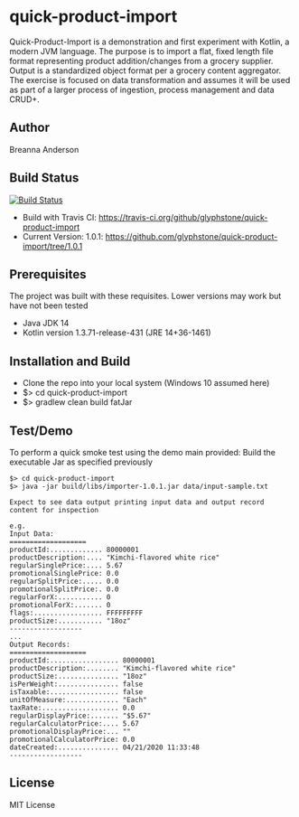# quick-product-import
Quick-Product-Import is a demonstration and first experiment with Kotlin, a modern JVM language.  The purpose is to import a flat, fixed length file format representing product addition/changes from a grocery supplier. Output is a standardized object format per a grocery content aggregator.  The exercise is focused on data transformation and assumes it will be used as part of a larger process of ingestion, process management and data CRUD+.  

## Author
Breanna Anderson

## Build Status
[![Build Status](https://travis-ci.org/glyphstone/quick-product-import.svg?branch=master)](https://travis-ci.org/glyphstone/quick-product-import)

- Build with Travis CI: https://travis-ci.org/github/glyphstone/quick-product-import
- Current Version: 1.0.1: https://github.com/glyphstone/quick-product-import/tree/1.0.1

## Prerequisites
The project was built with these requisites.  Lower versions may work but have not been tested
* Java JDK 14
* Kotlin version 1.3.71-release-431 (JRE 14+36-1461)

## Installation and Build
* Clone the repo into your local system (Windows 10 assumed here)
* $> cd quick-product-import
* $> gradlew clean build fatJar

## Test/Demo
To perform a quick smoke test using the demo main provided:
Build the executable Jar as specified previously
```
$> cd quick-product-import
$> java -jar build/libs/importer-1.0.1.jar data/input-sample.txt

Expect to see data output printing input data and output record content for inspection

e.g.
Input Data:
===================
productId:............. 80000001
productDescription:.... "Kimchi-flavored white rice"
regularSinglePrice:.... 5.67
promotionalSinglePrice: 0.0
regularSplitPrice:..... 0.0
promotionalSplitPrice:. 0.0
regularForX:........... 0
promotionalForX:....... 0
flags:................. FFFFFFFFF
productSize:........... "18oz"
------------------
...
Output Records:
===================
productId:................. 80000001
productDescription:........ "Kimchi-flavored white rice"
productSize:............... "18oz"
isPerWeight:............... false
isTaxable:................. false
unitOfMeasure:............. "Each"
taxRate:................... 0.0
regularDisplayPrice:....... "$5.67"
regularCalculatorPrice:.... 5.67
promotionalDisplayPrice:... ""
promotionalCalculatorPrice: 0.0
dateCreated:............... 04/21/2020 11:33:48
------------------

```

## License
MIT License
